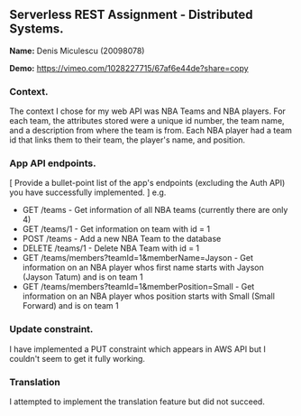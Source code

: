 ## Serverless REST Assignment - Distributed Systems.

__Name:__ Denis Miculescu (20098078)

__Demo:__ https://vimeo.com/1028227715/67af6e44de?share=copy

### Context.

The context I chose for my web API was NBA Teams and NBA players. For each team, the attributes stored were a unique id number, the team name, and a description from where the team is from. Each NBA player had a team id that links them to their team, the player's name, and position.

### App API endpoints.

[ Provide a bullet-point list of the app's endpoints (excluding the Auth API) you have successfully implemented. ]
e.g.
 
+ GET /teams - Get information of all NBA teams (currently there are only 4)
+ GET /teams/1 - Get information on team with id = 1
+ POST /teams - Add a new NBA Team to the database
+ DELETE /teams/1 - Delete NBA Team with id = 1
+ GET /teams/members?teamId=1&memberName=Jayson - Get information on an NBA player whos first name starts with Jayson (Jayson Tatum) and is on  team 1
+ GET /teams/members?teamId=1&memberPosition=Small - Get information on an NBA player whos position starts with Small (Small Forward) and is on  team 1

### Update constraint.

I have implemented a PUT constraint which appears in AWS API but I couldn't seem to get it fully working.

### Translation

I attempted to implement the translation feature but did not succeed.
